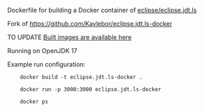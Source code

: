 Dockerfile for building a Docker container of [eclipse/eclipse.jdt.ls](https://github.com/eclipse/eclipse.jdt.ls)

Fork of https://github.com/Kaylebor/eclipse.jdt.ls-docker

TO UPDATE
[Built images are available here](https://hub.docker.com/r/kaylebor/eclipse.jdt.ls)

Running on OpenJDK 17

Example run configuration:

        docker build -t eclipse.jdt.ls-docker .

        docker run -p 3000:3000 eclipse.jdt.ls-docker

        docker ps
